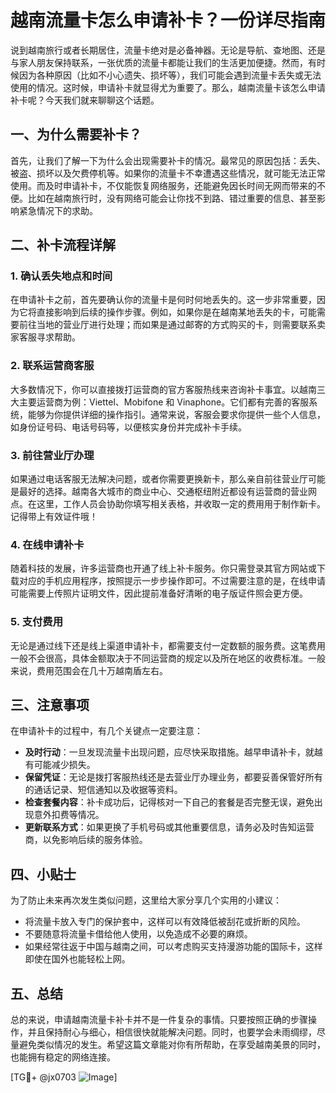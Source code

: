 # 越南流量卡怎么申请补卡？一份详尽指南

说到越南旅行或者长期居住，流量卡绝对是必备神器。无论是导航、查地图、还是与家人朋友保持联系，一张优质的流量卡都能让我们的生活更加便捷。然而，有时候因为各种原因（比如不小心遗失、损坏等），我们可能会遇到流量卡丢失或无法使用的情况。这时候，申请补卡就显得尤为重要了。那么，越南流量卡该怎么申请补卡呢？今天我们就来聊聊这个话题。

## 一、为什么需要补卡？

首先，让我们了解一下为什么会出现需要补卡的情况。最常见的原因包括：丢失、被盗、损坏以及欠费停机等。如果你的流量卡不幸遭遇这些情况，就可能无法正常使用。而及时申请补卡，不仅能恢复网络服务，还能避免因长时间无网而带来的不便。比如在越南旅行时，没有网络可能会让你找不到路、错过重要的信息、甚至影响紧急情况下的求助。

## 二、补卡流程详解

### 1. 确认丢失地点和时间

在申请补卡之前，首先要确认你的流量卡是何时何地丢失的。这一步非常重要，因为它将直接影响到后续的操作步骤。例如，如果你是在越南某地丢失的卡，可能需要前往当地的营业厅进行处理；而如果是通过邮寄的方式购买的卡，则需要联系卖家客服寻求帮助。

### 2. 联系运营商客服

大多数情况下，你可以直接拨打运营商的官方客服热线来咨询补卡事宜。以越南三大主要运营商为例：Viettel、Mobifone 和 Vinaphone。它们都有完善的客服系统，能够为你提供详细的操作指引。通常来说，客服会要求你提供一些个人信息，如身份证号码、电话号码等，以便核实身份并完成补卡手续。

### 3. 前往营业厅办理

如果通过电话客服无法解决问题，或者你需要更换新卡，那么亲自前往营业厅可能是最好的选择。越南各大城市的商业中心、交通枢纽附近都设有运营商的营业网点。在这里，工作人员会协助你填写相关表格，并收取一定的费用用于制作新卡。记得带上有效证件哦！

### 4. 在线申请补卡

随着科技的发展，许多运营商也开通了线上补卡服务。你只需登录其官方网站或下载对应的手机应用程序，按照提示一步步操作即可。不过需要注意的是，在线申请可能需要上传照片证明文件，因此提前准备好清晰的电子版证件照会更方便。

### 5. 支付费用

无论是通过线下还是线上渠道申请补卡，都需要支付一定数额的服务费。这笔费用一般不会很高，具体金额取决于不同运营商的规定以及所在地区的收费标准。一般来说，费用范围会在几十万越南盾左右。

## 三、注意事项

在申请补卡的过程中，有几个关键点一定要注意：

- **及时行动**：一旦发现流量卡出现问题，应尽快采取措施。越早申请补卡，就越有可能减少损失。
- **保留凭证**：无论是拨打客服热线还是去营业厅办理业务，都要妥善保管好所有的通话记录、短信通知以及收据等资料。
- **检查套餐内容**：补卡成功后，记得核对一下自己的套餐是否完整无误，避免出现意外扣费等情况。
- **更新联系方式**：如果更换了手机号码或其他重要信息，请务必及时告知运营商，以免影响后续的服务体验。

## 四、小贴士

为了防止未来再次发生类似问题，这里给大家分享几个实用的小建议：

- 将流量卡放入专门的保护套中，这样可以有效降低被刮花或折断的风险。
- 不要随意将流量卡借给他人使用，以免造成不必要的麻烦。
- 如果经常往返于中国与越南之间，可以考虑购买支持漫游功能的国际卡，这样即使在国外也能轻松上网。

## 五、总结

总的来说，申请越南流量卡补卡并不是一件复杂的事情。只要按照正确的步骤操作，并且保持耐心与细心，相信很快就能解决问题。同时，也要学会未雨绸缪，尽量避免类似情况的发生。希望这篇文章能对你有所帮助，在享受越南美景的同时，也能拥有稳定的网络连接。

[TG💪+ @jx0703 ![Image](https://github.com/user-attachments/assets/dbca1d08-cadb-493c-b0ec-ad6f7a83f270)]